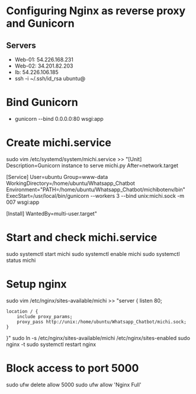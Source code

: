 # Configuring Nginx as reverse proxy and Gunicorn


## Servers
* Web-01: 54.226.168.231
* Web-02: 34.201.82.203
* lb: 54.226.106.185
* ssh -i ~/.ssh/id_rsa ubuntu@

# Bind Gunicorn
* gunicorn --bind 0.0.0.0:80 wsgi:app

# Create michi.service
sudo vim /etc/systemd/system/michi.service >> "[Unit]
Description=Gunicorn instance to serve michi.py
After=network.target

[Service]
User=ubuntu
Group=www-data
WorkingDirectory=/home/ubuntu/Whatsapp_Chatbot
Environment="PATH=/home/ubuntu/Whatsapp_Chatbot/michibotenv/bin"
ExecStart=/usr/local/bin/gunicorn --workers 3 --bind unix:michi.sock -m 007 wsgi:app

[Install]
WantedBy=multi-user.target"

# Start and check michi.service
sudo systemctl start michi
sudo systemctl enable michi
sudo systemctl status michi

# Setup nginx
sudo vim /etc/nginx/sites-available/michi >> "server {
    listen 80;

    location / {
        include proxy_params;
        proxy_pass http://unix:/home/ubuntu/Whatsapp_Chatbot/michi.sock;
    }
}"
sudo ln -s /etc/nginx/sites-available/michi /etc/nginx/sites-enabled
sudo nginx -t
sudo systemctl restart nginx

# Block access to  port 5000
sudo ufw delete allow 5000
sudo ufw allow 'Nginx Full'
